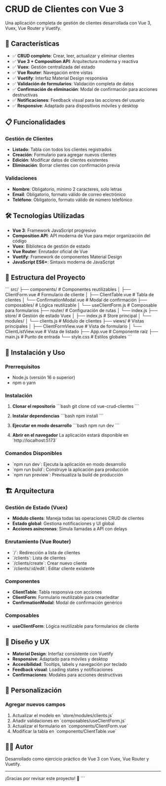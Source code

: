 # CRUD de Clientes con Vue 3

Una aplicación completa de gestión de clientes desarrollada con Vue 3, Vuex, Vue Router y Vuetify.

## 🚀 Características

- ✅ **CRUD completo**: Crear, leer, actualizar y eliminar clientes
- ✅ **Vue 3 + Composition API**: Arquitectura moderna y reactiva
- ✅ **Vuex**: Gestión centralizada del estado
- ✅ **Vue Router**: Navegación entre vistas
- ✅ **Vuetify**: Interfaz Material Design responsiva
- ✅ **Validación de formularios**: Validación completa de datos
- ✅ **Confirmación de eliminación**: Modal de confirmación para acciones destructivas
- ✅ **Notificaciones**: Feedback visual para las acciones del usuario
- ✅ **Responsive**: Adaptado para dispositivos móviles y desktop

## 📋 Funcionalidades

### Gestión de Clientes
- **Listado**: Tabla con todos los clientes registrados
- **Creación**: Formulario para agregar nuevos clientes
- **Edición**: Modificar datos de clientes existentes
- **Eliminación**: Borrar clientes con confirmación previa

### Validaciones
- **Nombre**: Obligatorio, mínimo 2 caracteres, solo letras
- **Email**: Obligatorio, formato válido de correo electrónico
- **Teléfono**: Obligatorio, formato válido de número telefónico

## 🛠️ Tecnologías Utilizadas

- **Vue 3**: Framework JavaScript progresivo
- **Composition API**: API moderna de Vue para mejor organización del código
- **Vuex**: Biblioteca de gestión de estado
- **Vue Router**: Enrutador oficial de Vue
- **Vuetify**: Framework de componentes Material Design
- **JavaScript ES6+**: Sintaxis moderna de JavaScript

## 📁 Estructura del Proyecto

\`\`\`
src/
├── components/           # Componentes reutilizables
│   ├── ClientForm.vue   # Formulario de cliente
│   ├── ClientTable.vue  # Tabla de clientes
│   └── ConfirmationModal.vue # Modal de confirmación
├── composables/         # Lógica reutilizable
│   └── useClientForm.js # Composable para formularios
├── router/              # Configuración de rutas
│   └── index.js
├── store/               # Gestión de estado Vuex
│   ├── index.js         # Store principal
│   └── modules/
│       └── clients.js   # Módulo de clientes
├── views/               # Vistas principales
│   ├── ClientFormView.vue # Vista de formulario
│   └── ClientListView.vue # Vista de listado
├── App.vue              # Componente raíz
├── main.js              # Punto de entrada
└── style.css            # Estilos globales
\`\`\`

## 🚦 Instalación y Uso

### Prerrequisitos
- Node.js (versión 16 o superior)
- npm o yarn

### Instalación

1. **Clonar el repositorio**
   \`\`\`bash
   git clone <url-del-repositorio>
   cd vue-crud-clientes
   \`\`\`

2. **Instalar dependencias**
   \`\`\`bash
   npm install
   \`\`\`

3. **Ejecutar en modo desarrollo**
   \`\`\`bash
   npm run dev
   \`\`\`

4. **Abrir en el navegador**
   La aplicación estará disponible en \`http://localhost:5173\`

### Comandos Disponibles

- \`npm run dev\`: Ejecuta la aplicación en modo desarrollo
- \`npm run build\`: Construye la aplicación para producción
- \`npm run preview\`: Previsualiza la build de producción

## 🏗️ Arquitectura

### Gestión de Estado (Vuex)
- **Módulo clients**: Maneja todas las operaciones CRUD de clientes
- **Estado global**: Gestiona notificaciones y UI global
- **Acciones asíncronas**: Simula llamadas a API con delays

### Enrutamiento (Vue Router)
- \`/\`: Redirección a lista de clientes
- \`/clients\`: Lista de clientes
- \`/clients/create\`: Crear nuevo cliente
- \`/clients/:id/edit\`: Editar cliente existente

### Componentes
- **ClientTable**: Tabla responsiva con acciones
- **ClientForm**: Formulario reutilizable para crear/editar
- **ConfirmationModal**: Modal de confirmación genérico

### Composables
- **useClientForm**: Lógica reutilizable para formularios de cliente

## 🎨 Diseño y UX

- **Material Design**: Interfaz consistente con Vuetify
- **Responsive**: Adaptado para móviles y desktop
- **Accesibilidad**: Tooltips, labels y navegación por teclado
- **Feedback visual**: Loading states y notificaciones
- **Confirmaciones**: Modales para acciones destructivas

## 🔧 Personalización

### Agregar nuevos campos
1. Actualizar el modelo en \`store/modules/clients.js\`
2. Añadir validaciones en \`composables/useClientForm.js\`
3. Actualizar el formulario en \`components/ClientForm.vue\`
4. Modificar la tabla en \`components/ClientTable.vue\`



## 👨‍💻 Autor

Desarrollado como ejercicio práctico de Vue 3 con Vuex, Vue Router y Vuetify.

---

¡Gracias por revisar este proyecto! 🚀
\`\`\`

